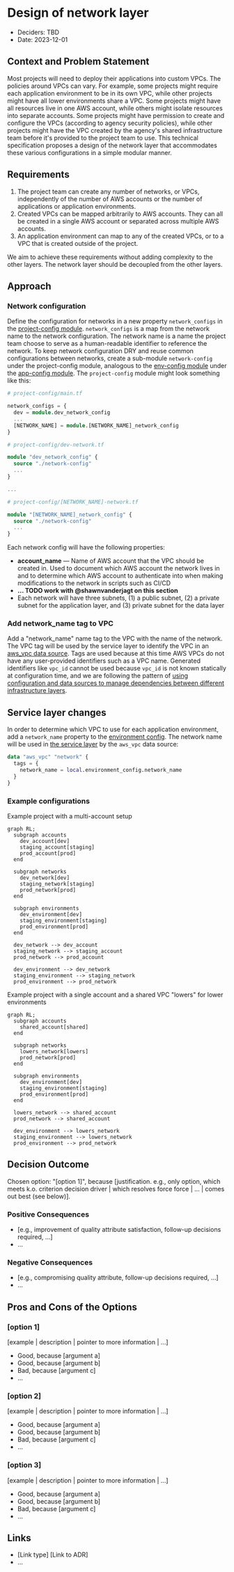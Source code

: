 # Design of network layer

* Deciders: TBD
* Date: 2023-12-01

## Context and Problem Statement

Most projects will need to deploy their applications into custom VPCs. The policies around VPCs can vary. For example, some projects might require each application environment to be in its own VPC, while other projects might have all lower environments share a VPC. Some projects might have all resources live in one AWS account, while others might isolate resources into separate accounts. Some projects might have permission to create and configure the VPCs (according to agency security policies), while other projects might have the VPC created by the agency's shared infrastructure team before it's provided to the project team to use. This technical specification proposes a design of the network layer that accommodates these various configurations in a simple modular manner.

## Requirements

1. The project team can create any number of networks, or VPCs, independently of the number of AWS accounts or the number of applications or application environments.
2. Created VPCs can be mapped arbitrarily to AWS accounts. They can all be created in a single AWS account or separated across multiple AWS accounts.
3. An application environment can map to any of the created VPCs, or to a VPC that is created outside of the project.

We aim to achieve these requirements without adding complexity to the other layers. The network layer should be decoupled from the other layers.

## Approach

### Network configuration

Define the configuration for networks in a new property `network_configs` in the [project-config module](/infra/project-config/main.tf). `network_configs` is a map from the network name to the network configuration. The network name is a name the project team choose to serve as a human-readable identifier to reference the network. To keep network configuration DRY and reuse common configurations between networks, create a sub-module `network-config` under the project-config module, analogous to the [env-config module](/infra/app/app-config/env-config/) under the [app-config module](/infra/app/app-config/). The `project-config` module might look something like this:

```terraform
# project-config/main.tf

network_configs = {
  dev = module.dev_network_config
  ...
  [NETWORK_NAME] = module.[NETWORK_NAME]_network_config
}

# project-config/dev-network.tf

module "dev_network_config" {
  source "./network-config"
  ...
}

...

# project-config/[NETWORK_NAME]-network.tf

module "[NETWORK_NAME]_network_config" {
  source "./network-config"
  ...
}
```

Each network config will have the following properties:

* **account_name** — Name of AWS account that the VPC should be created in. Used to document which AWS account the network lives in and to determine which AWS account to authenticate into when making modifications to the network in scripts such as CI/CD
* **... TODO work with @shawnvanderjagt on this section**
* Each network will have three subnets, (1) a public subnet, (2) a private subnet for the application layer, and (3) private subnet for the data layer

### Add network_name tag to VPC

Add a "network_name" name tag to the VPC with the name of the network. The VPC tag will be used by the service layer to identify the VPC in an [aws_vpc data source](https://registry.terraform.io/providers/hashicorp/aws/latest/docs/data-sources/vpc). Tags are used because at this time AWS VPCs do not have any user-provided identifiers such as a VPC name. Generated identifiers like `vpc_id` cannot be used because `vpc_id` is not known statically at configuration time, and we are following the pattern of [using configuration and data sources to manage dependencies between different infrastructure layers](/docs/infra/module-dependencies.md#use-config-modules-and-data-resources-to-manage-dependencies-between-root-modules).

## Service layer changes

In order to determine which VPC to use for each application environment, add a `network_name` property to the [environment config](/infra/app/app-config/env-config/). The network name will be used in [the service layer](/infra/app/service/main.tf) by the `aws_vpc` data source:

```terraform
data "aws_vpc" "network" {
  tags = {
    network_name = local.environment_config.network_name
  }
}
```

### Example configurations

Example project with a multi-account setup

```mermaid
graph RL;
  subgraph accounts
    dev_account[dev]
    staging_account[staging]
    prod_account[prod]
  end

  subgraph networks
    dev_network[dev]
    staging_network[staging]
    prod_network[prod]
  end

  subgraph environments
    dev_environment[dev]
    staging_environment[staging]
    prod_environment[prod]
  end

  dev_network --> dev_account
  staging_network --> staging_account
  prod_network --> prod_account

  dev_environment --> dev_network
  staging_environment --> staging_network
  prod_environment --> prod_network
```

Example project with a single account and a shared VPC "lowers" for lower environments

```mermaid
graph RL;
  subgraph accounts
    shared_account[shared]
  end

  subgraph networks
    lowers_network[lowers]
    prod_network[prod]
  end

  subgraph environments
    dev_environment[dev]
    staging_environment[staging]
    prod_environment[prod]
  end

  lowers_network --> shared_account
  prod_network --> shared_account

  dev_environment --> lowers_network
  staging_environment --> lowers_network
  prod_environment --> prod_network
```

## Decision Outcome

Chosen option: "[option 1]", because [justification. e.g., only option, which meets k.o. criterion decision driver | which resolves force force | … | comes out best (see below)].

### Positive Consequences <!-- optional -->

* [e.g., improvement of quality attribute satisfaction, follow-up decisions required, …]
* …

### Negative Consequences <!-- optional -->

* [e.g., compromising quality attribute, follow-up decisions required, …]
* …

## Pros and Cons of the Options <!-- optional -->

### [option 1]

[example | description | pointer to more information | …] <!-- optional -->

* Good, because [argument a]
* Good, because [argument b]
* Bad, because [argument c]
* … <!-- numbers of pros and cons can vary -->

### [option 2]

[example | description | pointer to more information | …] <!-- optional -->

* Good, because [argument a]
* Good, because [argument b]
* Bad, because [argument c]
* … <!-- numbers of pros and cons can vary -->

### [option 3]

[example | description | pointer to more information | …] <!-- optional -->

* Good, because [argument a]
* Good, because [argument b]
* Bad, because [argument c]
* … <!-- numbers of pros and cons can vary -->

## Links <!-- optional -->

* [Link type] [Link to ADR] <!-- example: Refined by [ADR-0005](0005-example.md) -->
* … <!-- numbers of links can vary -->
